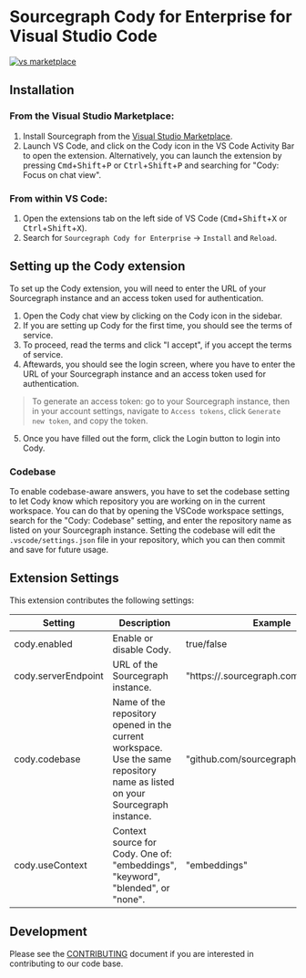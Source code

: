 # Sourcegraph Cody for Enterprise for Visual Studio Code

[![vs marketplace](https://img.shields.io/vscode-marketplace/v/sourcegraph.cody.svg?label=vs%20marketplace)](https://marketplace.visualstudio.com/items?itemName=sourcegraph.cody)

## Installation

### From the Visual Studio Marketplace:

1. Install Sourcegraph from the [Visual Studio Marketplace](https://marketplace.visualstudio.com/items?itemName=sourcegraph.cody).
2. Launch VS Code, and click on the Cody icon in the VS Code Activity Bar to open the extension. Alternatively, you can launch the extension by pressing <kbd>Cmd</kbd>+<kbd>Shift</kbd>+<kbd>P</kbd> or <kbd>Ctrl</kbd>+<kbd>Shift</kbd>+<kbd>P</kbd> and searching for "Cody: Focus on chat view".

### From within VS Code:

1. Open the extensions tab on the left side of VS Code (<kbd>Cmd</kbd>+<kbd>Shift</kbd>+<kbd>X</kbd> or <kbd>Ctrl</kbd>+<kbd>Shift</kbd>+<kbd>X</kbd>).
2. Search for `Sourcegraph Cody for Enterprise` -> `Install` and `Reload`.

## Setting up the Cody extension

To set up the Cody extension, you will need to enter the URL of your Sourcegraph instance and an access token used for authentication.

1. Open the Cody chat view by clicking on the Cody icon in the sidebar.
2. If you are setting up Cody for the first time, you should see the terms of service.
3. To proceed, read the terms and click "I accept", if you accept the terms of service.
4. Aftewards, you should see the login screen, where you have to enter the URL of your Sourcegraph instance and an access token used for authentication.

> To generate an access token: go to your Sourcegraph instance, then in your account settings, navigate to `Access tokens`, click `Generate new token`, and copy the token.

5. Once you have filled out the form, click the Login button to login into Cody.

### Codebase

To enable codebase-aware answers, you have to set the codebase setting to let Cody know which repository you are working on in the current workspace. You can do that by opening the VSCode workspace settings, search for the "Cody: Codebase" setting, and enter the repository name as listed on your Sourcegraph instance. Setting the codebase will edit the `.vscode/settings.json` file in your repository, which you can then commit and save for future usage.

## Extension Settings

This extension contributes the following settings:

| Setting             | Description                                                                                                                  | Example                              |
| ------------------- | ---------------------------------------------------------------------------------------------------------------------------- | ------------------------------------ |
| cody.enabled        | Enable or disable Cody.                                                                                                      | true/false                           |
| cody.serverEndpoint | URL of the Sourcegraph instance.                                                                                             | "https://<instance>.sourcegraph.com" |
| cody.codebase       | Name of the repository opened in the current workspace. Use the same repository name as listed on your Sourcegraph instance. | "github.com/sourcegraph/sourcegraph" |
| cody.useContext     | Context source for Cody. One of: "embeddings", "keyword", "blended", or "none".                                              | "embeddings"                         |

## Development

Please see the [CONTRIBUTING](./CONTRIBUTING.md) document if you are interested in contributing to our code base.
